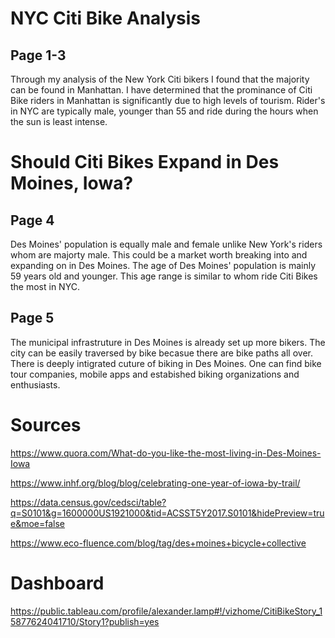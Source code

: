 # NYC Citi Bike Analysis
## Page 1-3
Through my analysis of the New York Citi bikers I found that the majority can be found in Manhattan. I have determined that the prominance of Citi Bike riders in Manhattan is significantly due to high levels of tourism. Rider's in NYC are typically male, younger than 55 and ride during the hours when the sun is least intense.

# Should Citi Bikes Expand in Des Moines, Iowa?
## Page 4
Des Moines' population is equally male and female unlike New York's riders whom are majorty male. This could be a market worth breaking into and expanding on in Des Moines. The age of Des Moines' population is mainly 59 years old and younger. This age range is similar to whom ride Citi Bikes the most in NYC. 

## Page 5
The municipal infrastruture in Des Moines is already set up more bikers. The city can be easily traversed by bike becasue there are bike paths all over. There is deeply intigrated cuture of biking in Des Moines. One can find bike tour companies, mobile apps and estabished biking organizations and enthusiasts. 

# Sources
https://www.quora.com/What-do-you-like-the-most-living-in-Des-Moines-Iowa

https://www.inhf.org/blog/blog/celebrating-one-year-of-iowa-by-trail/

https://data.census.gov/cedsci/table?q=S0101&g=1600000US1921000&tid=ACSST5Y2017.S0101&hidePreview=true&moe=false

https://www.eco-fluence.com/blog/tag/des+moines+bicycle+collective

# Dashboard
https://public.tableau.com/profile/alexander.lamp#!/vizhome/CitiBikeStory_15877624041710/Story1?publish=yes